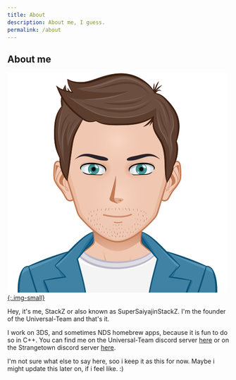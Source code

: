 ```yaml
---
title: About
description: About me, I guess.
permalink: /about
---
```


## About me
[![StackZ-Avatar-Image](/assets/images/stackz.png){:.img-small}](/assets/images/stackz.png)

Hey, it's me, StackZ or also known as SuperSaiyajinStackZ. I'm the founder of the Universal-Team and that's it.

I work on 3DS, and sometimes NDS homebrew apps, because it is fun to do so in C++. You can find me on the Universal-Team discord server [here](https://universal-team.net/discord) or on the Strangetown discord server [here](https://discord.gg/dqfrTaerB6).

I'm not sure what else to say here, soo i keep it as this for now. Maybe i might update this later on, if i feel like. :)